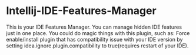 # Intellij-IDE-Features-Manager
This is your IDE Features Manager. You can manage hidden IDE features just in one place. You could do magic things with this plugin, such as:  Force enable/install plugin that has compatibility issue with your IDE version by setting idea.ignore.plugin.compatibility to true(requires restart of your IDE).
